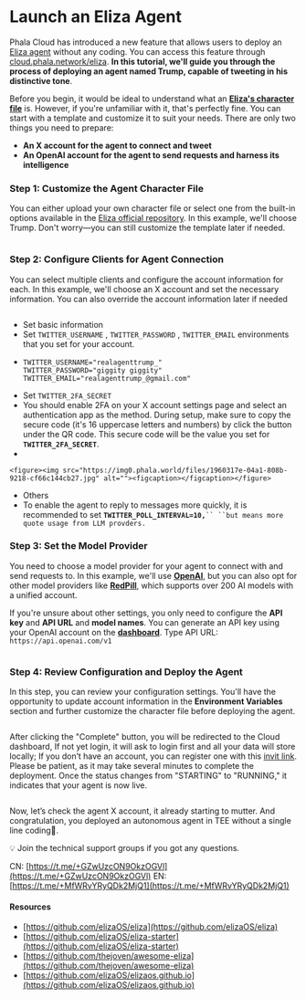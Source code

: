 # Launch an Eliza Agent

Phala Cloud has introduced a new feature that allows users to deploy an [Eliza agent](https://www.elizaos.ai/) without any coding. You can access this feature through [cloud.phala.network/eliza](https://cloud.phala.network/eliza). **In this tutorial, we'll guide you through the process of deploying an agent named Trump, capable of tweeting in his distinctive tone**.

Before you begin, it would be ideal to understand what an [**Eliza's character file**](https://github.com/elizaOS/eliza/blob/main/docs/docs/core/characterfile.md) is. However, if you're unfamiliar with it, that's perfectly fine. You can start with a template and customize it to suit your needs. There are only two things you need to prepare:

* **An X account for the agent to connect and tweet**
* **An OpenAI account for the agent to send requests and harness its intelligence**

### **Step 1: Customize the Agent Character File**

You can either upload your own character file or select one from the built-in options available in the [Eliza official repository](https://github.com/elizaOS/eliza/tree/main/characters). In this example, we'll choose Trump. Don't worry—you can still customize the template later if needed.

<figure><img src="https://img0.phala.world/files/1960317e-04a1-801e-b487-e7b1ea85325d.jpg" alt=""><figcaption></figcaption></figure>

### **Step 2: Configure Clients for Agent Connection**

You can select multiple clients and configure the account information for each. In this example, we'll choose an X account and set the necessary information. You can also override the account information later if needed

<figure><img src="https://img0.phala.world/files/1960317e-04a1-8023-ae37-d6f257e290f9.jpg" alt=""><figcaption></figcaption></figure>

* Set basic information
* Set `TWITTER_USERNAME` , `TWITTER_PASSWORD` , `TWITTER_EMAIL` environments that you set for your account.
* ```shell
  TWITTER_USERNAME="realagenttrump_"
  TWITTER_PASSWORD="giggity giggity"
  TWITTER_EMAIL="realagenttrump_@gmail.com"
  ```
* Set `TWITTER_2FA_SECRET`
* You should enable 2FA on your X account settings page and select an authentication app as the method. During setup, make sure to copy the secure code (it's 16 uppercase letters and numbers) by click the button under the QR code. This secure code will be the value you set for **`TWITTER_2FA_SECRET`**.
*

```
<figure><img src="https://img0.phala.world/files/1960317e-04a1-808b-9218-cf66c144cb27.jpg" alt=""><figcaption></figcaption></figure>
```

* Others
* To enable the agent to reply to messages more quickly, it is recommended to set **`TWITTER_POLL_INTERVAL=10,`**` `` ``but means more quote usage from LLM provders. `

### **Step 3: Set the Model Provider**

You need to choose a model provider for your agent to connect with and send requests to. In this example, we'll use [**OpenAI**](https://platform.openai.com/api-keys), but you can also opt for other model providers like [**RedPill**](https://red-pill.ai/blog/your-gateway-to-openai-claude-and-more-redpill-api), which supports over 200 AI models with a unified account.

If you're unsure about other settings, you only need to configure the **API key** and **API URL** and **model names**. You can generate an API key using your OpenAI account on the [**dashboard**](https://platform.openai.com/api-keys). Type API URL: `https://api.openai.com/v1`

<figure><img src="https://img0.phala.world/files/1960317e-04a1-8083-944b-d0f99ecbce58.jpg" alt=""><figcaption></figcaption></figure>

### **Step 4: Review Configuration and Deploy the Agent**

In this step, you can review your configuration settings. You'll have the opportunity to update account information in the **Environment Variables** section and further customize the character file before deploying the agent.

<figure><img src="https://img0.phala.world/files/1960317e-04a1-8054-ae05-d8d549dcb9a5.jpg" alt=""><figcaption></figcaption></figure>

After clicking the "Complete" button, you will be redirected to the Cloud dashboard, If not yet login, it will ask to login first and all your data will store locally; If you don’t have an account, you can register one with this [invit link](https://cloud.phala.network/register?invite=ELIZADEVS). Please be patient, as it may take several minutes to complete the deployment. Once the status changes from "STARTING" to "RUNNING," it indicates that your agent is now live.

<figure><img src="https://img0.phala.world/files/1960317e-04a1-803f-9fac-c6830a49dd00.jpg" alt=""><figcaption></figcaption></figure>

Now, let’s check the agent X account, it already starting to mutter. And congratulation, you deployed an autonomous agent in TEE without a single line coding🎉.

💡 Join the technical support groups if you got any questions.

CN: [https://t.me/+GZwUzcON9OkzOGVl](https://t.me/+GZwUzcON9OkzOGVl) EN: [https://t.me/+MfWRvYRyQDk2MjQ1](https://t.me/+MfWRvYRyQDk2MjQ1)

#### Resources

* [https://github.com/elizaOS/eliza](https://github.com/elizaOS/eliza)
* [https://github.com/elizaOS/eliza-starter](https://github.com/elizaOS/eliza-starter)
* [https://github.com/thejoven/awesome-eliza](https://github.com/thejoven/awesome-eliza)
* [https://github.com/elizaOS/elizaos.github.io](https://github.com/elizaOS/elizaos.github.io)

